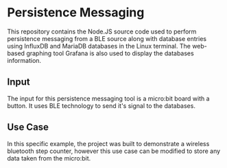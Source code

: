 # Persistence Messaging
This repository contains the Node.JS source code used to perform persistence messaging from a BLE source along with database entries using InfluxDB and MariaDB databases in the Linux terminal. The web-based graphing tool Grafana is also used to display the databases information.

## Input
The input for this persistence messaging tool is a micro:bit board with a button. It uses BLE technology to send it's signal to the databases.

## Use Case
In this specific example, the project was built to demonstrate a wireless bluetooth step counter, however this use case can be modified to store any data taken from the micro:bit.
